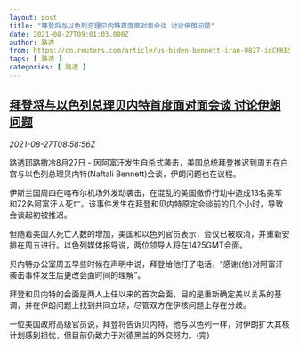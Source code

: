 ```yaml
---
layout: post
title: "拜登将与以色列总理贝内特首度面对面会谈 讨论伊朗问题"
date: 2021-08-27T09:01:03.000Z
author: 路透
from: https://cn.reuters.com/article/us-biden-bennett-iran-0827-idCNKBS2FS0PU
tags: [ 路透 ]
categories: [ 路透 ]
---
```

<!--1630054863000-->
[拜登将与以色列总理贝内特首度面对面会谈 讨论伊朗问题](https://cn.reuters.com/article/us-biden-bennett-iran-0827-idCNKBS2FS0PU)
------

<div>
<div><i>2021-08-27T08:58:56Z</i></div><p>路透耶路撒冷8月27日 - 因阿富汗发生自杀式袭击，美国总统拜登推迟到周五在白宫与以色列总理贝内特(Naftali Bennett)会谈，伊朗问题也在议程。</p><p>伊斯兰国周四在喀布尔机场外发动袭击，在混乱的美国撤侨行动中造成13名美军和72名阿富汗人死亡。该事件发生在拜登和贝内特原定会谈前的几个小时，导致会谈起初被推迟。</p><p>但随着美国人死亡人数的增加，美国和以色列官员表示，会议已被取消，并重新安排在周五进行。以色列媒体报导说，两位领导人将在1425GMT会面。</p><p>贝内特办公室周五早些时候在声明中说，拜登给他打了电话，“感谢(他)对阿富汗袭击事件发生后更改会面时间的理解”。</p><p>拜登和贝内特的会面是两人上任以来的首次会面，目的是重新确定美以关系的基调，并在伊朗问题上找到共同立场，尽管双方在伊核问题上存在分歧。</p><p>一位美国政府高级官员说，拜登将告诉贝内特，他与以色列一样，对伊朗扩大其核计划感到担忧，但目前仍致力于对德黑兰的外交努力。(完)</p>
</div>
